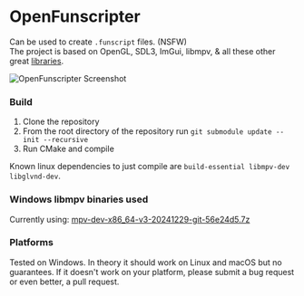 # OpenFunscripter
Can be used to create `.funscript` files. (NSFW)  
The project is based on OpenGL, SDL3, ImGui, libmpv, & all these other great [libraries](https://github.com/OpenFunscripter/OpenFunscripter/tree/master/3rdParty).

![OpenFunscripter Screenshot](https://github.com/OpenFunscripter/OpenFunscripter/blob/1b4f096be8c2f6c75ceed7787a300a86a13fb167/OpenFunscripter.jpg)

### Build
1. Clone the repository 
2. From the root directory of the repository run `git submodule update --init --recursive`
3. Run CMake and compile

Known linux dependencies to just compile are `build-essential libmpv-dev libglvnd-dev`.  

### Windows libmpv binaries used
Currently using: [mpv-dev-x86_64-v3-20241229-git-56e24d5.7z](https://sourceforge.net/projects/mpv-player-windows/files/libmpv/)

### Platforms
Tested on Windows. 
In theory it should work on Linux and macOS but no guarantees.
If it doesn't work on your platform, please submit a bug request or even better, a pull request. 
